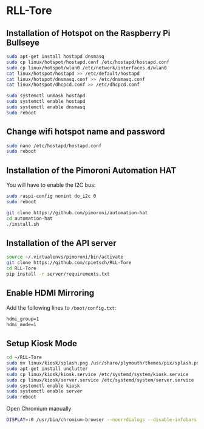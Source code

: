 # RLL-Tore


## Installation of Hotspot on the Raspberry Pi Bullseye

```bash
sudo apt-get install hostapd dnsmasq
sudo cp linux/hotspot/hostapd.conf /etc/hostapd/hostapd.conf
sudo cp linux/hotspot/wlan0 /etc/network/interfaces.d/wlan0
cat linux/hotspot/hostapd >> /etc/default/hostapd
cat linux/hotspot/dnsmasq.conf >> /etc/dnsmasq.conf
cat linux/hotspot/dhcpcd.conf >> /etc/dhcpcd.conf
```

```bash
sudo systemctl unmask hostapd
sudo systemctl enable hostapd
sudo systemctl enable dnsmasq
sudo reboot
```

## Change wifi hotspot name and password

```bash
sudo nano /etc/hostapd/hostapd.conf
sudo reboot
```


## Installation of the Pimoroni Automation HAT

You will have to enable the I2C bus:

```bash
sudo raspi-config nonint do_i2c 0
sudo reboot
```

```bash
git clone https://github.com/pimoroni/automation-hat
cd automation-hat
./install.sh
```


## Installation of the API server
    
```bash
source ~/.virtualenvs/pimoroni/bin/activate
git clone https://github.com/cpietsch/RLL-Tore
cd RLL-Tore
pip install -r server/requirements.txt
```


## Enable HDMI Mirroring

Add the following lines to `/boot/config.txt`:

```txt
hdmi_group=1
hdmi_mode=1
```


## Setup Kiosk Mode

```bash
cd ~/RLL-Tore
sudo mv linux/kiosk/splash.png /usr/share/plymouth/themes/pix/splash.png
sudo apt-get install unclutter
sudo cp linux/kiosk/kiosk.service /etc/systemd/system/kiosk.service
sudo cp linux/kiosk/server.service /etc/systemd/system/server.service
sudo systemctl enable kiosk
sudo systemctl enable server
sudo reboot
```

Open Chromium manually
    
```bash
DISPLAY=:0 /usr/bin/chromium-browser --noerrdialogs --disable-infobars --app="http://localhost:8000/screen.html" --user-data-dir=$(mktemp -d) --enable-features=OverlayScrollbar  --disable-pinch --kiosk 
```